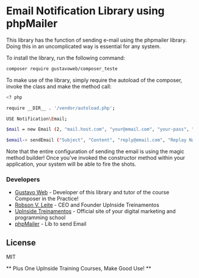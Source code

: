 # Email Notification Library using phpMailer

This library has the function of sending e-mail using the phpmailer library. Doing this in an uncomplicated way is essential for any system.

To install the library, run the following command:

```sh
composer require gustavoweb/composer_teste
```

To make use of the library, simply require the autoload of the composer, invoke the class and make the method call:

```sh
<? php

require __DIR__ . '/vendor/autoload.php';

USE Notification\Email;

$mail = new Email (2, "mail.host.com", "your@email.com", "your-pass", "smtp secure (tls / ssl)", "port (587)", "from@email.com", "From Name");

$email-> sendEmail ("Subject", "Content", "reply@email.com", "Replay Name", "address@email.com", "Address Name");
```

Note that the entire configuration of sending the email is using the magic method builder! Once you've invoked the constructor method within your application, your system will be able to fire the shots.

### Developers
* [Gustavo Web] - Developer of this library and tutor of the course Composer in the Practice!
* [Robson V. Leite] - CEO and Founder UpInside Treinamentos
* [UpInside Treinamentos] - Official site of your digital marketing and programming school
* [phpMailer] - Lib to send Email

License
----

MIT

** Plus One UpInside Training Courses, Make Good Use! **

[//]: #
[Gustavo Web]: <mailto: gustavo@upinside.com.br>
[Robson V. Leite]: <mailto: robson@upinside.com.br>
[UpInside Treinamentos]: <https://www.upinside.com.br>
[phpMailer]: <https://github.com/PHPMailer/PHPMailer>